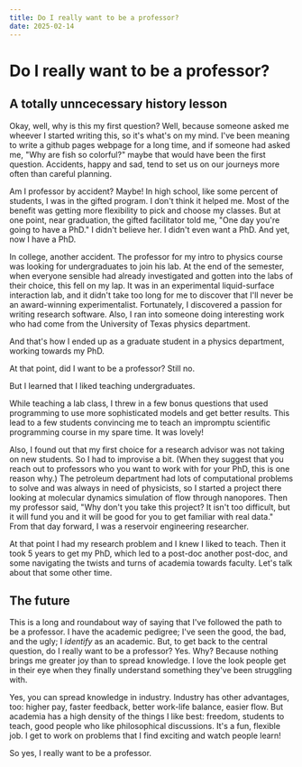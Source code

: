 ```yaml
---
title: Do I really want to be a professor?
date: 2025-02-14
---
```


# Do I really want to be a professor?

## A totally unncecessary history lesson

Okay, well, why is this my first question? Well, because someone asked me
wheever I started writing this, so it's what's on my mind. I've been meaning to
write a github pages webpage for a long time, and if someone had asked me, "Why
are fish so colorful?" maybe that would have been the first question. Accidents,
happy and sad, tend to set us on our journeys more often than careful planning.

Am I professor by accident? Maybe! In high school, like some percent of
students, I was in the gifted program. I don't think it helped me. Most of the
benefit was getting more flexibility to pick and choose my classes. But at one
point, near graduation, the gifted facilitator told me, "One day you're going to
have a PhD." I didn't believe her. I didn't even want a PhD. And yet, now I have
a PhD.

In college, another accident. The professor for my intro to physics course was
looking for undergraduates to join his lab. At the end of the semester, when
everyone sensible had already investigated and gotten into the labs of their
choice, this fell on my lap. It was in an experimental liquid-surface
interaction lab, and it didn't take too long for me to discover that I'll never
be an award-winning experimentalist. Fortunately, I discovered a passion for
writing research software. Also, I ran into someone doing interesting work who
had come from the University of Texas physics department.

And that's how I ended up as a graduate student in a physics department, working
towards my PhD.

At that point, did I want to be a professor? Still no.

But I learned that I liked teaching undergraduates.

While teaching a lab class, I threw in a few bonus questions that used
programming to use more sophisticated models and get better results. This lead
to a few students convincing me to teach an impromptu scientific programming
course in my spare time. It was lovely!

Also, I found out that my first choice for a research advisor was not taking on
new students. So I had to improvise a bit. (When they suggest that you reach out
to professors who you want to work with for your PhD, this is one reason why.)
The petroleum department had lots of computational problems to solve and was
always in need of physicists, so I started a project there looking at molecular
dynamics simulation of flow through nanopores. Then my professor said, "Why
don't you take this project? It isn't too difficult, but it will fund you and it
will be good for you to get familiar with real data." From that day forward, I
was a reservoir engineering researcher.

At that point I had my research problem and I knew I liked to teach. Then it
took 5 years to get my PhD, which led to a post-doc another post-doc, and some
navigating the twists and turns of academia towards faculty. Let's talk about
that some other time.

## The future

This is a long and roundabout way of saying that I've followed the path to be a
professor. I have the academic pedigree; I've seen the good, the bad, and the
ugly; I _identify_ as an academic. But, to get back to the central question, do
I really want to be a professor? Yes. Why? Because nothing brings me greater joy
than to spread knowledge. I love the look people get in their eye when they
finally understand something they've been struggling with.

Yes, you can spread knowledge in industry. Industry has other advantages, too:
higher pay, faster feedback, better work-life balance, easier flow. But academia
has a high density of the things I like best: freedom, students to teach, good
people who like philosophical discussions. It's a fun, flexible job. I get to
work on problems that I find exciting and watch people learn!

So yes, I really want to be a professor.
